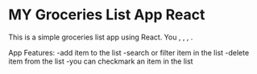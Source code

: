 # MY Groceries List App React 

This is a simple groceries list app using React. You , , , .

App Features:
-add item to the list
-search or filter item in the list
-delete item from the list
-you can checkmark an item in the list


